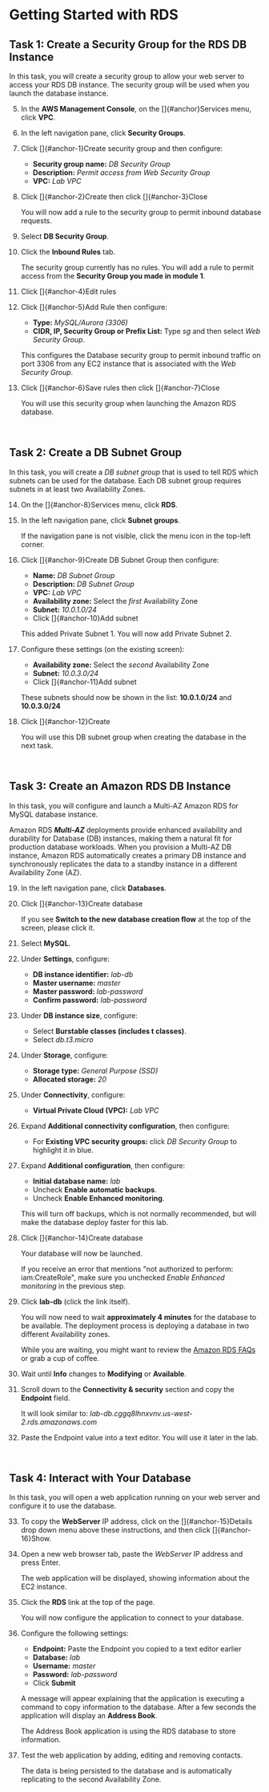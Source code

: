 # Getting Started with RDS

Task 1: Create a Security Group for the RDS DB Instance
-------------------------------------------------------

In this task, you will create a security group to allow your web server
to access your RDS DB instance. The security group will be used when you
launch the database instance.

5.  In the **AWS Management Console**, on the []{#anchor}Services menu,
    click **VPC**.
6.  In the left navigation pane, click **Security Groups**.
7.  Click []{#anchor-1}Create security group and then configure:

    -   **Security group name:** *DB Security Group*
    -   **Description:** *Permit access from Web Security Group*
    -   **VPC:** *Lab VPC*

8.  Click []{#anchor-2}Create then click []{#anchor-3}Close

    You will now add a rule to the security group to permit inbound
    database requests.

9.  Select **DB Security Group**.
10. Click the **Inbound Rules** tab.

    The security group currently has no rules. You will add a rule to
    permit access from the **Security Group you made in module 1**.

11. Click []{#anchor-4}Edit rules
12. Click []{#anchor-5}Add Rule then configure:

    -   **Type:** *MySQL/Aurora (3306)*
    -   **CIDR, IP, Security Group or Prefix List:** Type *sg* and then
        select *Web Security Group*.

    This configures the Database security group to permit inbound
    traffic on port 3306 from any EC2 instance that is associated with
    the *Web Security Group*.

13. Click []{#anchor-6}Save rules then click []{#anchor-7}Close

    You will use this security group when launching the Amazon RDS
    database.

 

Task 2: Create a DB Subnet Group
--------------------------------

In this task, you will create a *DB subnet group* that is used to tell
RDS which subnets can be used for the database. Each DB subnet group
requires subnets in at least two Availability Zones.

14. On the []{#anchor-8}Services menu, click **RDS**.
15. In the left navigation pane, click **Subnet groups**.

    If the navigation pane is not visible, click the menu icon in the
    top-left corner.

16. Click []{#anchor-9}Create DB Subnet Group then configure:

    -   **Name:** *DB Subnet Group*
    -   **Description:** *DB Subnet Group*
    -   **VPC:** *Lab VPC*
    -   **Availability zone:** Select the *first* Availability Zone
    -   **Subnet:** *10.0.1.0/24*
    -   Click []{#anchor-10}Add subnet

    This added Private Subnet 1. You will now add Private Subnet 2.

17. Configure these settings (on the existing screen):

    -   **Availability zone:** Select the *second* Availability Zone
    -   **Subnet:** *10.0.3.0/24*
    -   Click []{#anchor-11}Add subnet

    These subnets should now be shown in the list: **10.0.1.0/24** and
    **10.0.3.0/24**

18. Click []{#anchor-12}Create

    You will use this DB subnet group when creating the database in the
    next task.

 

Task 3: Create an Amazon RDS DB Instance
----------------------------------------

In this task, you will configure and launch a Multi-AZ Amazon RDS for
MySQL database instance.

Amazon RDS *****Multi-AZ***** deployments provide enhanced availability
and durability for Database (DB) instances, making them a natural fit
for production database workloads. When you provision a Multi-AZ DB
instance, Amazon RDS automatically creates a primary DB instance and
synchronously replicates the data to a standby instance in a different
Availability Zone (AZ).

19. In the left navigation pane, click **Databases**.
20. Click []{#anchor-13}Create database

    If you see **Switch to the new database creation flow** at the top
    of the screen, please click it.

21. Select **MySQL**.
22. Under **Settings**, configure:

    -   **DB instance identifier:** *lab-db*
    -   **Master username:** *master*
    -   **Master password:** *lab-password*
    -   **Confirm password:** *lab-password*

23. Under **DB instance size**, configure:

    -   Select **Burstable classes (includes t classes)**.
    -   Select *db.t3.micro*

24. Under **Storage**, configure:

    -   **Storage type:** *General Purpose (SSD)*
    -   **Allocated storage:** *20*

25. Under **Connectivity**, configure:

    -   **Virtual Private Cloud (VPC):** *Lab VPC*

26. Expand **Additional connectivity configuration**, then configure:

    -   For **Existing VPC security groups:** click *DB Security Group*
        to highlight it in blue.

27. Expand **Additional configuration**, then configure:

    -   **Initial database name:** *lab*
    -   Uncheck **Enable automatic backups**.
    -   Uncheck **Enable Enhanced monitoring**.

    This will turn off backups, which is not normally recommended, but
    will make the database deploy faster for this lab.

28. Click []{#anchor-14}Create database

    Your database will now be launched.

    If you receive an error that mentions "not authorized to perform:
    iam:CreateRole", make sure you unchecked *Enable Enhanced
    monitoring* in the previous step.

29. Click **lab-db** (click the link itself).

    You will now need to wait **approximately 4 minutes** for the
    database to be available. The deployment process is deploying a
    database in two different Availability zones.

    While you are waiting, you might want to review the [Amazon RDS
    FAQs](https://aws.amazon.com/rds/faqs/) or grab a cup of coffee.

30. Wait until **Info** changes to **Modifying** or **Available**.
31. Scroll down to the **Connectivity & security** section and copy the
    **Endpoint** field.

    It will look similar to:
    *lab-db.cggq8lhnxvnv.us-west-2.rds.amazonaws.com*

32. Paste the Endpoint value into a text editor. You will use it later
    in the lab.

 

Task 4: Interact with Your Database
-----------------------------------

In this task, you will open a web application running on your web server
and configure it to use the database.

33. To copy the **WebServer** IP address, click on the
    []{#anchor-15}Details drop down menu above these instructions, and
    then click []{#anchor-16}Show.
34. Open a new web browser tab, paste the *WebServer* IP address and
    press Enter.

    The web application will be displayed, showing information about the
    EC2 instance.

35. Click the **RDS** link at the top of the page.

    You will now configure the application to connect to your database.

36. Configure the following settings:

    -   **Endpoint:** Paste the Endpoint you copied to a text editor
        earlier
    -   **Database:** *lab*
    -   **Username:** *master*
    -   **Password:** *lab-password*
    -   Click **Submit**

    A message will appear explaining that the application is executing a
    command to copy information to the database. After a few seconds the
    application will display an **Address Book**.

    The Address Book application is using the RDS database to store
    information.

37. Test the web application by adding, editing and removing contacts.

    The data is being persisted to the database and is automatically
    replicating to the second Availability Zone.


